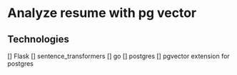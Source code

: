 # Analyze resume with pg vector

## Technologies
[] Flask
[] sentence_transformers
[] go
[] postgres
[] pgvector extension for postgres